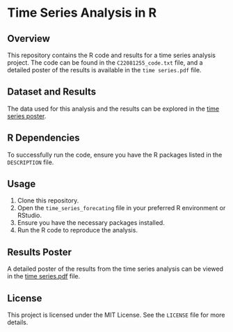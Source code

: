 
# Time Series Analysis in R

## Overview

This repository contains the R code and results for a time series analysis project. The code can be found in the `C22081255_code.txt` file, and a detailed poster of the results is available in the `time series.pdf` file.

## Dataset and Results

The data used for this analysis and the results can be explored in the [time series poster](time%20series.pdf).

## R Dependencies

To successfully run the code, ensure you have the R packages listed in the `DESCRIPTION` file.

## Usage

1. Clone this repository.
2. Open the `time_series_forecating` file in your preferred R environment or RStudio.
3. Ensure you have the necessary packages installed.
4. Run the R code to reproduce the analysis.

## Results Poster

A detailed poster of the results from the time series analysis can be viewed in the [time series.pdf](time%20series.pdf) file.

## License

This project is licensed under the MIT License. See the `LICENSE` file for more details.
